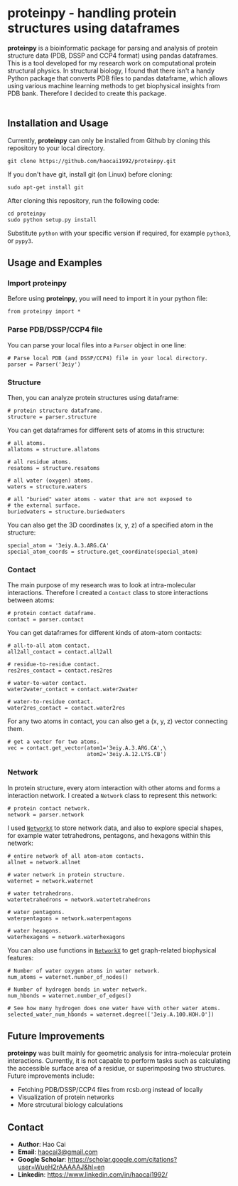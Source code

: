 # proteinpy - handling protein structures using dataframes
**proteinpy** is a bioinformatic package for parsing and analysis of protein structure data (PDB, DSSP and CCP4 format) using pandas dataframes. This is a tool developed for my research work on computational protein structural physics. In structural biology, I found that there isn't a handy Python package that converts PDB files to pandas dataframe, which allows using various machine learning methods to get biophysical insights from PDB bank. Therefore I decided to create this package.<br></br>

## Installation and Usage
Currently, **proteinpy** can only be installed from Github by cloning this repository to your local directory.
```
git clone https://github.com/haocai1992/proteinpy.git
```
If you don't have git, install git (on Linux) before cloning:
```
sudo apt-get install git
```
After cloning this repository, run the following code:
```
cd proteinpy
sudo python setup.py install
```
Substitute `python` with your specific version if required, for example `python3`, or `pypy3`.

## Usage and Examples
### Import **proteinpy**
Before using **proteinpy**, you will need to import it in your python file:
```
from proteinpy import *
```
### Parse PDB/DSSP/CCP4 file
 You can parse your local files into a `Parser` object in one line:
```
# Parse local PDB (and DSSP/CCP4) file in your local directory.
parser = Parser('3eiy')
```
### Structure
Then, you can analyze protein structures using dataframe:
```
# protein structure dataframe.
structure = parser.structure
```
You can get dataframes for different sets of atoms in this structure:
```
# all atoms.
allatoms = structure.allatoms

# all residue atoms.
resatoms = structure.resatoms

# all water (oxygen) atoms.
waters = structure.waters

# all "buried" water atoms - water that are not exposed to 
# the external surface.
buriedwaters = structure.buriedwaters
```
You can also get the 3D coordinates (x, y, z) of a specified atom in the structure:
```
special_atom = '3eiy.A.3.ARG.CA'
special_atom_coords = structure.get_coordinate(special_atom)
```
### Contact
The main purpose of my research was to look at intra-molecular interactions. Therefore I created a `Contact` class to store interactions between atoms:
```
# protein contact dataframe.
contact = parser.contact
```
You can get dataframes for different kinds of atom-atom contacts:
```
# all-to-all atom contact.
all2all_contact = contact.all2all

# residue-to-residue contact.
res2res_contact = contact.res2res

# water-to-water contact.
water2water_contact = contact.water2water

# water-to-residue contact.
water2res_contact = contact.water2res
```
For any two atoms in contact, you can also get a (x, y, z) vector connecting them.
```
# get a vector for two atoms.
vec = contact.get_vector(atom1='3eiy.A.3.ARG.CA',\
						 atom2='3eiy.A.12.LYS.CB')
```
### Network
In protein structure, every atom interaction with other atoms and forms a interaction network. I created a `Network` class to represent this network:
```
# protein contact network.
network = parser.network
```
I used [`NetworkX`](https://github.com/networkx/networkx) to store network data, and also to explore special shapes, for example water tetrahedrons, pentagons, and hexagons within this network:
```
# entire network of all atom-atom contacts.
allnet = network.allnet

# water network in protein structure.
waternet = network.waternet

# water tetrahedrons.
watertetrahedrons = network.watertetrahedrons

# water pentagons.
waterpentagons = network.waterpentagons

# water hexagons.
waterhexagons = network.waterhexagons
```
You can also use functions in [`NetworkX`](https://github.com/networkx/networkx) to get graph-related biophysical features:
```
# Number of water oxygen atoms in water network.
num_atoms = waternet.number_of_nodes()

# Number of hydrogen bonds in water network.
num_hbonds = waternet.number_of_edges()

# See how many hydrogen does one water have with other water atoms.
selected_water_num_hbonds = waternet.degree(['3eiy.A.100.HOH.O'])
```

## Future Improvements
**proteinpy** was built mainly for geometric analysis for intra-molecular protein interactions. Currently, it is not capable to perform tasks such as calculating the accessible surface area of a residue, or superimposing two structures. Future improvements include:
* Fetching PDB/DSSP/CCP4 files from rcsb.org instead of locally
* Visualization of protein networks
* More strcutural biology calculations

## Contact
* **Author**: Hao Cai
* **Email**: haocai3@gmail.com
* **Google Scholar**: https://scholar.google.com/citations?user=WueH2rAAAAAJ&hl=en
* **Linkedin**: https://www.linkedin.com/in/haocai1992/
